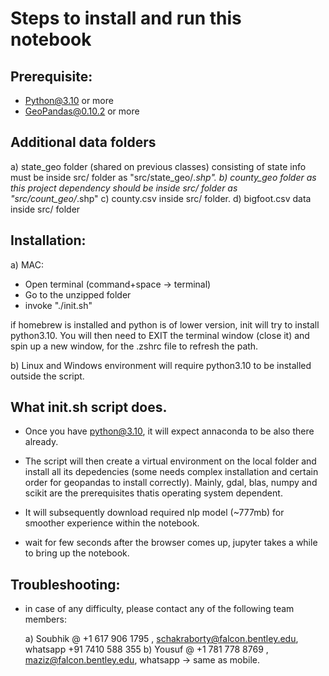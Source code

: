 
# Steps to install and run this notebook

## Prerequisite:
* Python@3.10 or more
* GeoPandas@0.10.2 or more

## Additional data folders
a) state_geo folder (shared on previous classes) consisting of state info must be inside src/ folder as "src/state_geo/*.shp".
b) county_geo folder as this project dependency should be inside src/ folder as "src/count_geo/*.shp"
c) county.csv inside src/ folder.
d) bigfoot.csv data inside src/ folder

## Installation:
a) MAC:
   - Open terminal (command+space -> terminal)
   - Go to the unzipped folder
   - invoke "./init.sh"

   if homebrew is installed and python is of lower version, init will try to install python3.10.
   You will then need to EXIT the terminal window (close it) and spin up a new window, for the .zshrc file to refresh the path.

b) Linux and Windows environment will require python3.10 to be installed outside the script.


## What init.sh script does.
   - Once you have python@3.10, it will expect annaconda to be also there already.
   - The script will then create a virtual environment on the local folder and install all its depedencies (some needs complex installation and certain order for geopandas to install correctly). Mainly, gdal, blas, numpy and scikit are the prerequisites thatis operating system dependent.
   - It will subsequently download required nlp model (~777mb) for smoother experience within the notebook. 

   - wait for few seconds after the browser comes up, jupyter takes a while to bring up the notebook.

## Troubleshooting:
   - in case of any difficulty, please contact any of the following team members:

     a) Soubhik @ +1 617 906 1795 , schakraborty@falcon.bentley.edu, whatsapp +91 7410 588 355
     b) Yousuf  @ +1 781 778 8769 , maziz@falcon.bentley.edu, whatsapp -> same as mobile.



